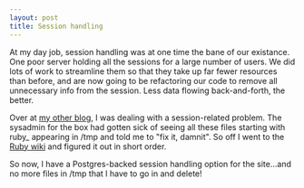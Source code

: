 ```yaml
--- 
layout: post
title: Session handling
---
```

At my day job, session handling was at one time the bane of our existance.  One poor server holding all the sessions for a large number of users.  We did lots of work to streamline them so that they take up far fewer resources than before, and are now going to be refactoring our code to remove all unnecessary info from the session.  Less data flowing back-and-forth, the better.

Over at <a href="https://www.littlehart.net/attheballpark">my other blog</a>, I was dealing with a session-related problem.  The sysadmin for the box had gotten sick of seeing all these files starting with ruby_ appearing in /tmp and told me to "fix it, damnit".  So off I went to the <a href="http://wiki.rubyonrails.com">Ruby wiki</a> and figured it out in short order.

So now, I have a Postgres-backed session handling option for the site...and no more files in /tmp that I have to go in and delete!
